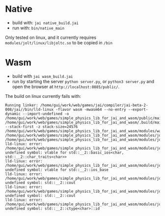 # Native

- build with: `jai native_build.jai`
- run with: `bin/native_main`

Only tested on linux, and it currently requires `modules/jolt/linux/libjoltc.so` to be copied in `/bin`

# Wasm

- build with `jai wasm_build.jai`
- run by starting the server `python server.py`, or `python3 server.py` and open the browser at `http://localhost:8085/public/`.

The build on linux currently fails with:

```
Running linker: /home/gui/work/web/games/jai/compiler/jai-beta-2-008/jai//bin/lld-linux -flavor wasm -mwasm64 --no-entry --export-dynamic --import-undefined -o /home/gui/work/web/games/simple_physics_lib_for_jai_and_wasm/public/main.wasm /home/gui/work/web/games/simple_physics_lib_for_jai_and_wasm/.build/main_0_w3.o --stack-first -z stack-size=24576 /home/gui/work/web/games/simple_physics_lib_for_jai_and_wasm/modules/walloc/walloc.o /home/gui/work/web/games/simple_physics_lib_for_jai_and_wasm/modules/jolt/wasm/libJolt.a /home/gui/work/web/games/simple_physics_lib_for_jai_and_wasm/modules/jolt/wasm/libjoltc.a
lld-linux: error: /home/gui/work/web/games/simple_physics_lib_for_jai_and_wasm/modules/jolt/wasm/libJolt.a(ConvexHullShape.cpp.o): undefined symbol: vtable for std::__2::basic_ios<char, std::__2::char_traits<char>>
lld-linux: error: /home/gui/work/web/games/simple_physics_lib_for_jai_and_wasm/modules/jolt/wasm/libJolt.a(ConvexHullShape.cpp.o): undefined symbol: vtable for std::__2::ios_base
lld-linux: error: /home/gui/work/web/games/simple_physics_lib_for_jai_and_wasm/modules/jolt/wasm/libjoltc.a(joltc.cpp.o): undefined symbol: std::__2::cout
lld-linux: error: /home/gui/work/web/games/simple_physics_lib_for_jai_and_wasm/modules/jolt/wasm/libjoltc.a(joltc.cpp.o): undefined symbol: std::__2::cout
lld-linux: error: /home/gui/work/web/games/simple_physics_lib_for_jai_and_wasm/modules/jolt/wasm/libjoltc.a(joltc.cpp.o): undefined symbol: std::__2::ctype<char>::id
```